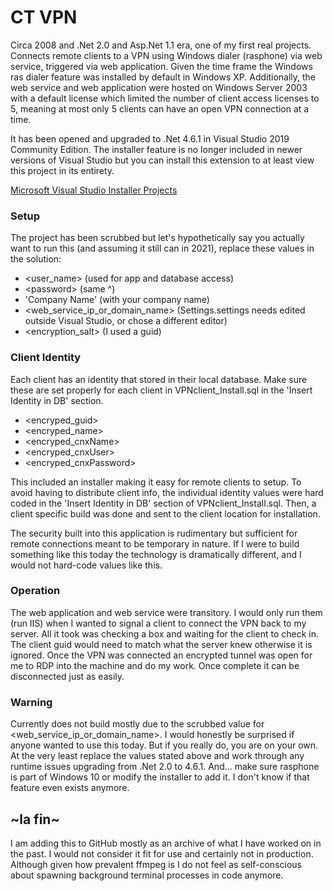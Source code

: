 
# CT VPN

Circa 2008 and .Net 2.0 and Asp.Net 1.1 era, one of my first real projects. Connects remote clients to a VPN using Windows dialer (rasphone) via web service, triggered via web application. Given the time frame the Windows ras dialer feature was installed by default in Windows XP. Additionally, the web service and web application were hosted on Windows Server 2003 with a default license which limited the number of client access licenses to 5, meaning at most only 5 clients can have an open VPN connection at a time.

It has been opened and upgraded to .Net 4.6.1 in Visual Studio 2019 Community Edition. The installer feature is no longer included in newer versions of Visual Studio but you can install this extension to at least view this project in its entirety.

[Microsoft Visual Studio Installer Projects](https://marketplace.visualstudio.com/items?itemName=visualstudioclient.MicrosoftVisualStudio2017InstallerProjects)

### Setup

The project has been scrubbed but let's hypothetically say you actually want to run this (and assuming it still can in 2021), replace these values in the solution:

* <user_name> (used for app and database access)
* \<password> (same ^)
* 'Company Name' (with your company name)
* <web_service_ip_or_domain_name> (Settings.settings needs edited outside Visual Studio, or chose a different editor)
* <encryption_salt> (I used a guid)

### Client Identity

Each client has an identity that stored in their local database. Make sure these are set properly for each client in VPNclient_Install.sql in the 'Insert Identity in DB' section.

* <encryped_guid>
* <encryped_name>
* <encryped_cnxName>
* <encryped_cnxUser>
* <encryped_cnxPassword>

 This included an installer making it easy for remote clients to setup. To avoid having to distribute client info, the individual identity values were hard coded in the 'Insert Identity in DB' section of VPNclient_Install.sql. Then, a client specific build was done and sent to the client location for installation.

 The security built into this application is rudimentary but sufficient for remote connections meant to be temporary in nature. If I were to build something like this today the technology is dramatically different, and I would not hard-code values like this.

### Operation

The web application and web service were transitory. I would only run them (run IIS) when I wanted to signal a client to connect the VPN back to my server. All it took was checking a box and waiting for the client to check in. The client guid would need to match what the server knew otherwise it is ignored. Once the VPN was connected an encrypted tunnel was open for me to RDP into the machine and do my work. Once complete it can be disconnected just as easily.

### Warning

Currently does not build mostly due to the scrubbed value for <web_service_ip_or_domain_name>. I would honestly be surprised if anyone wanted to use this today. But if you really do, you are on your own. At the very least replace the values stated above and work through any runtime issues upgrading from .Net 2.0 to 4.6.1. And... make sure rasphone is part of Windows 10 or modify the installer to add it. I don't know if that feature even exists anymore.

## \~la fin\~

I am adding this to GitHub mostly as an archive of what I have worked on in the past. I would not consider it fit for use and certainly not in production. Although given how prevalent ffmpeg is I do not feel as self-conscious about spawning background terminal processes in code anymore.